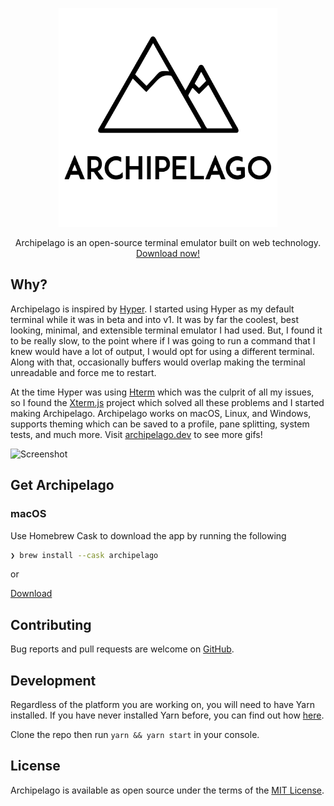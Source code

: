 <p align="center">
  <a href="https://github.com/npezza93/archipelago">
    <img src="https://raw.githubusercontent.com/npezza93/archipelago/master/.github/logo.svg" width="350">
  </a>

  <p align="center">
    Archipelago is an open-source terminal emulator built on web technology.
    <br>
    <a href="https://github.com/npezza93/archipelago/releases/download/v5.1.0/Archipelago-5.1.0-arm64-mac.zip">Download now!</a>
  </p>
</p>

## Why?

Archipelago is inspired by [Hyper](https://github.com/zeit/hyper). I
started using Hyper as my default terminal while it was in beta and into
v1. It was by far the coolest, best looking, minimal, and extensible
terminal emulator I had used. But, I found it to be really slow, to the
point where if I was going to run a command that I knew would have a lot of
output, I would opt for using a different terminal. Along with that,
occasionally buffers would overlap making the terminal unreadable and
force me to restart.

At the time Hyper was using [Hterm](https://github.com/chromium/hterm)
which was the culprit of all my issues, so I found the
[Xterm.js](https://xtermjs.org/) project which solved all these problems
and I started making Archipelago. Archipelago works on macOS, Linux, and
Windows, supports theming which can be saved to a profile, pane splitting,
system tests, and much more. Visit [archipelago.dev](https://archipelago.dev)
to see more gifs!

![Screenshot](https://raw.githubusercontent.com/npezza93/archipelago/master/.github/screenshot.gif)

## Get Archipelago

### macOS

Use Homebrew Cask to download the app by running the following

```bash
❯ brew install --cask archipelago
```

or

[Download](https://archipelago-terminal.herokuapp.com/download/osx)

## Contributing

Bug reports and pull requests are welcome on [GitHub](https://github.com/npezza93/archipelago).

## Development

Regardless of the platform you are working on, you will need to have Yarn installed. If you have never installed Yarn before, you can find out how [here](https://yarnpkg.com/en/docs/install).

Clone the repo then run `yarn && yarn start` in your console.

## License

Archipelago is available as open source under the terms of the [MIT License](http://opensource.org/licenses/MIT).
